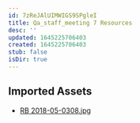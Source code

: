```yaml
---
id: 7zReJAlUIMWIGS9SPgleI
title: Qa_staff_meeting 7 Resources
desc: ''
updated: 1645225706403
created: 1645225706403
stub: false
isDir: true
---
```

## Imported Assets
- [RB 2018-05-0308.jpg](/assets/rb-2018-05-0308-x1xRPDEwNkDO.jpg)
